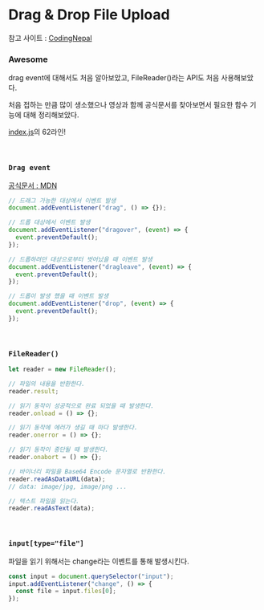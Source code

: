 # Drag & Drop File Upload

참고 사이트 : [CodingNepal](https://www.youtube.com/watch?v=0HCiH4Tk04I)

### Awesome

drag event에 대해서도 처음 알아보았고, FileReader()라는 API도 처음 사용해보았다.

처음 접하는 만큼 많이 생소했으나 영상과 함께 공식문서를 찾아보면서 필요한 함수 기능에 대해 정리해보았다.

[index.js](./index.js)의 62라인!

<br/>

### `Drag event`

[공식문서 : MDN](https://developer.mozilla.org/ko/docs/Web/API/Document/drag_event)

```javascript
// 드래그 가능한 대상에서 이벤트 발생
document.addEventListener("drag", () => {});

// 드롭 대상에서 이벤트 발생
document.addEventListener("dragover", (event) => {
  event.preventDefault();
});

// 드롭하려던 대상으로부터 벗어났을 때 이벤트 발생
document.addEventListener("dragleave", (event) => {
  event.preventDefault();
});

// 드롭이 발생 했을 때 이벤트 발생
document.addEventListener("drop", (event) => {
  event.preventDefault();
});
```

<br/>

### `FileReader()`

```javascript
let reader = new FileReader();

// 파일의 내용을 반환한다.
reader.result;

// 읽기 동작이 성공적으로 완료 되었을 때 발생한다.
reader.onload = () => {};

// 읽기 동작에 에러가 생길 때 마다 발생한다.
reader.onerror = () => {};

// 읽기 동작이 중단될 때 발생한다.
reader.onabort = () => {};

// 바이너리 파일을 Base64 Encode 문자열로 반환한다.
reader.readAsDataURL(data);
// data: image/jpg, image/png ...

// 텍스트 파일을 읽는다.
reader.readAsText(data);
```

<br/>

### `input[type="file"]`

파일을 읽기 위해서는 change라는 이벤트를 통해 발생시킨다.

```javascript
const input = document.querySelector("input");
input.addEventListener("change", () => {
  const file = input.files[0];
});
```
